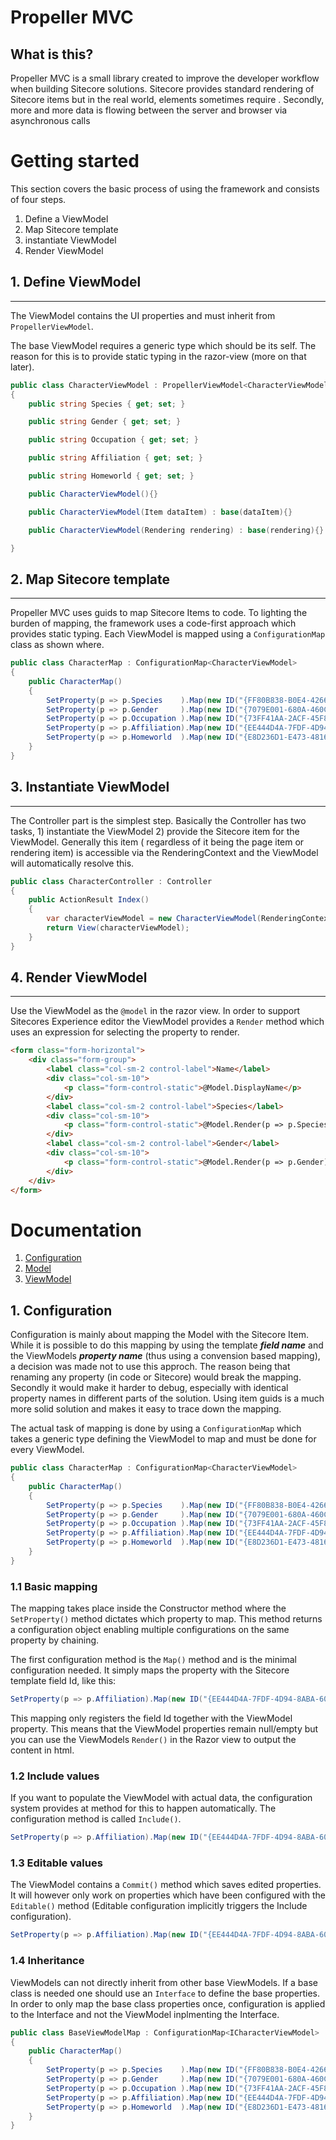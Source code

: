 # Propeller MVC

## What is this?
Propeller MVC is a small library created to improve the developer workflow when building Sitecore solutions. Sitecore provides standard rendering of Sitecore items but in the real world, elements sometimes require . Secondly, more and more data is flowing between the server and browser via asynchronous calls  

# Getting started

This section covers the basic process of using the framework and consists of four steps. 

1. Define a ViewModel
2. Map Sitecore template
3. instantiate ViewModel
4. Render ViewModel

## 1. Define ViewModel
---
The ViewModel contains the UI properties and must inherit from `PropellerViewModel`. 

The base ViewModel requires a generic type which should be its self. The reason for this is to provide static typing in the razor-view (more on that later).    

```cs
public class CharacterViewModel : PropellerViewModel<CharacterViewModel>
{
    public string Species { get; set; }

    public string Gender { get; set; }

    public string Occupation { get; set; }

    public string Affiliation { get; set; }

    public string Homeworld { get; set; }

    public CharacterViewModel(){}

    public CharacterViewModel(Item dataItem) : base(dataItem){}

    public CharacterViewModel(Rendering rendering) : base(rendering){}

}
```

## 2. Map Sitecore template
---

Propeller MVC uses guids to map Sitecore Items to code. To lighting the burden of mapping, the framework uses a code-first approach which provides static typing. Each ViewModel is mapped using a ```ConfigurationMap``` class as shown where.
```cs
public class CharacterMap : ConfigurationMap<CharacterViewModel>
{
    public CharacterMap()
    {
        SetProperty(p => p.Species    ).Map(new ID("{FF80B838-B0E4-4266-9E6A-2918585C4EB7}"));
        SetProperty(p => p.Gender     ).Map(new ID("{7079E001-680A-460C-BB86-91E31C3EA2A5}"));
        SetProperty(p => p.Occupation ).Map(new ID("{73FF41AA-2ACF-45F8-9FA3-8C4F6374F217}"));
        SetProperty(p => p.Affiliation).Map(new ID("{EE444D4A-7FDF-4D94-8ABA-6054A898E721}"));
        SetProperty(p => p.Homeworld  ).Map(new ID("{E8D236D1-E473-4816-89BD-EE4CCD613972}"));
    }
}
```

## 3. Instantiate ViewModel
----
The Controller part is the simplest step. Basically the Controller has two tasks, 1) instantiate the ViewModel 2) provide the Sitecore item for the ViewModel.
Generally this item ( regardless of it being the page item or rendering item) is accessible via the RenderingContext and the ViewModel will automatically  resolve this.

```cs
public class CharacterController : Controller
{
    public ActionResult Index()
    {
        var characterViewModel = new CharacterViewModel(RenderingContext.Current.Rendering);
        return View(characterViewModel);
    }
}
```

## 4. Render ViewModel
---
Use the ViewModel as the ```@model``` in the razor view. In order to support Sitecores Experience editor the ViewModel provides a ```Render``` method which uses an expression for selecting the property to render. 

```html
<form class="form-horizontal">
    <div class="form-group">
        <label class="col-sm-2 control-label">Name</label>
        <div class="col-sm-10">
            <p class="form-control-static">@Model.DisplayName</p>
        </div>
        <label class="col-sm-2 control-label">Species</label>
        <div class="col-sm-10">
            <p class="form-control-static">@Model.Render(p => p.Species)</p>
        </div>
        <label class="col-sm-2 control-label">Gender</label>
        <div class="col-sm-10">
            <p class="form-control-static">@Model.Render(p => p.Gender)</p>
        </div>
    </div>
</form>
```

# Documentation

1. [Configuration](#example2)
2. [Model](#example)
3. [ViewModel](#example)

## 1. Configuration

Configuration is mainly about mapping the Model with the Sitecore Item. While it is possible to do this mapping by using the template ___field name___ and the ViewModels ___property name___ (thus using a convension based mapping), a decision was made not to use this approch. The reason being that renaming any property (in code or Sitecore) would break the mapping. Secondly it would make it harder to debug, especially with identical property names in different parts of the solution. Using item guids is a much more solid solution and makes it easy to trace down the mapping.

The actual task of mapping is done by using a  ```ConfigurationMap``` which takes a generic type defining the ViewModel to map and must be done for every ViewModel.
```cs
public class CharacterMap : ConfigurationMap<CharacterViewModel>
{
    public CharacterMap()
    {
        SetProperty(p => p.Species    ).Map(new ID("{FF80B838-B0E4-4266-9E6A-2918585C4EB7}"));
        SetProperty(p => p.Gender     ).Map(new ID("{7079E001-680A-460C-BB86-91E31C3EA2A5}"));
        SetProperty(p => p.Occupation ).Map(new ID("{73FF41AA-2ACF-45F8-9FA3-8C4F6374F217}"));
        SetProperty(p => p.Affiliation).Map(new ID("{EE444D4A-7FDF-4D94-8ABA-6054A898E721}"));
        SetProperty(p => p.Homeworld  ).Map(new ID("{E8D236D1-E473-4816-89BD-EE4CCD613972}"));
    }
}
```

### 1.1 Basic mapping
The mapping takes place inside the Constructor method where the ```SetProperty()``` method dictates which property to map. This method returns a configuration object enabling multiple configurations on the same property by chaining.

The first configuration method is the ```Map()``` method and is the minimal configuration needed. It simply maps the property with the Sitecore template field Id, like this:

```cs
SetProperty(p => p.Affiliation).Map(new ID("{EE444D4A-7FDF-4D94-8ABA-6054A898E721}"));
```
This mapping only registers the field Id together with the ViewModel property. This means that the ViewModel properties remain null/empty but you can use the ViewModels ```Render()``` in the Razor view to output the content in html.

### 1.2 Include values
If you want to populate the ViewModel with actual data, the configuration system provides at method for this to happen automatically. The configuration method is called ```Include()```.
```cs
SetProperty(p => p.Affiliation).Map(new ID("{EE444D4A-7FDF-4D94-8ABA-6054A898E721}")).Include();
```

### 1.3 Editable values
The ViewModel contains a ```Commit()``` method which saves edited properties. It will however only work on properties which have been configured with the ```Editable()``` method (Editable configuration implicitly triggers the Include configuration).

```cs
SetProperty(p => p.Affiliation).Map(new ID("{EE444D4A-7FDF-4D94-8ABA-6054A898E721}")).Editable();
```

### 1.4 Inheritance 
ViewModels can not directly inherit from other base ViewModels. If a base class is needed one should use an ```Interface``` to define the base properties. In order to only map the base class properties once, configuration is applied to the Interface and not the ViewModel inplmenting the Interface.  

```cs
public class BaseViewModelMap : ConfigurationMap<ICharacterViewModel>
{
    public CharacterMap()
    {
        SetProperty(p => p.Species    ).Map(new ID("{FF80B838-B0E4-4266-9E6A-2918585C4EB7}"));
        SetProperty(p => p.Gender     ).Map(new ID("{7079E001-680A-460C-BB86-91E31C3EA2A5}"));
        SetProperty(p => p.Occupation ).Map(new ID("{73FF41AA-2ACF-45F8-9FA3-8C4F6374F217}"));
        SetProperty(p => p.Affiliation).Map(new ID("{EE444D4A-7FDF-4D94-8ABA-6054A898E721}"));
        SetProperty(p => p.Homeworld  ).Map(new ID("{E8D236D1-E473-4816-89BD-EE4CCD613972}"));
    }
}
```
